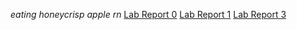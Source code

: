 *eating honeycrisp apple rn*
[Lab Report 0](https://github.com/sylvanabrooke/cse15l-lab-reports/blob/main/lab-report-1-week-0.md)
[Lab Report 1](lab-report-week1.html)
[Lab Report 3](lab-report-week3.html)
